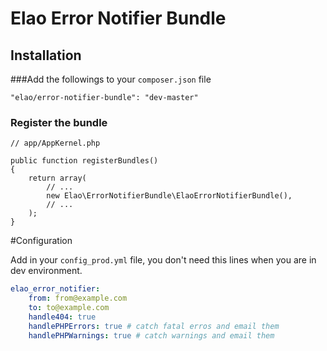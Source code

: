 # Elao Error Notifier Bundle

## Installation

###Add the followings to your `composer.json` file

    "elao/error-notifier-bundle": "dev-master"

### Register the bundle

    // app/AppKernel.php

    public function registerBundles()
    {
        return array(
            // ...
            new Elao\ErrorNotifierBundle\ElaoErrorNotifierBundle(),
            // ...
        );
    }

#Configuration

Add in your `config_prod.yml` file, you don't need this lines when you are in dev environment.

```yml
elao_error_notifier:
    from: from@example.com
    to: to@example.com
    handle404: true
    handlePHPErrors: true # catch fatal erros and email them
    handlePHPWarnings: true # catch warnings and email them
```
